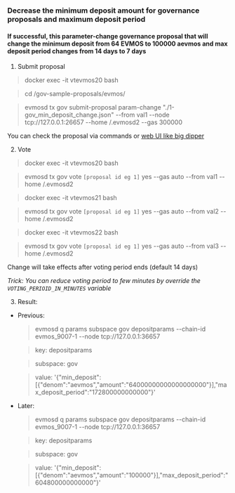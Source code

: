 ### Decrease the minimum deposit amount for governance proposals and maximum deposit period
#### If successful, this parameter-change governance proposal that will change the minimum deposit from 64 EVMOS to 100000 aevmos and max deposit period changes from 14 days to 7 days
1. Submit proposal
> docker exec -it vtevmos20 bash

> cd /gov-sample-proposals/evmos/

> evmosd tx gov submit-proposal param-change "./1-gov_min_deposit_change.json" --from val1 --node tcp://127.0.0.1:26657 --home /.evmosd2 --gas 300000

You can check the proposal via commands or [web UI like big dipper](https://github.com/VictorTrustyDev/EVMOS-sample-scripts/tree/main/big-dipper-as-block-explorer)

2. Vote
> docker exec -it vtevmos20 bash

> evmosd tx gov vote `[proposal id eg 1]` yes --gas auto --from val1 --home /.evmosd2

> docker exec -it vtevmos21 bash

> evmosd tx gov vote `[proposal id eg 1]` yes --gas auto --from val2 --home /.evmosd2

> docker exec -it vtevmos22 bash

> evmosd tx gov vote `[proposal id eg 1]` yes --gas auto --from val3 --home /.evmosd2

Change will take effects after voting period ends (default 14 days)

_Trick: You can reduce voting period to few minutes by override the `VOTING_PERIOID_IN_MINUTES` variable_

3. Result:
- Previous:
    > evmosd q params subspace gov depositparams --chain-id evmos_9007-1 --node tcp://127.0.0.1:36657

    > key: depositparams

    > subspace: gov
    
    > value: '{"min_deposit":[{"denom":"aevmos","amount":"64000000000000000000"}],"max_deposit_period":"172800000000000"}'

- Later:
    > evmosd q params subspace gov depositparams --chain-id evmos_9007-1 --node tcp://127.0.0.1:36657

    > key: depositparams

    > subspace: gov
    
    > value: '{"min_deposit":[{"denom":"aevmos","amount":"100000"}],"max_deposit_period":"604800000000000"}'